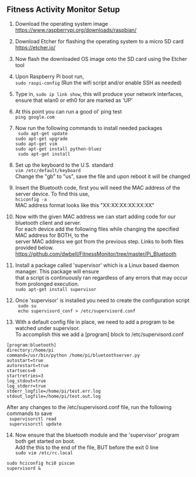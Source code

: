 <h2>Fitness Activity Monitor Setup</h2>


1) Download the operating system image  
https://www.raspberrypi.org/downloads/raspbian/  

2) Download Etcher for flashing the operating system to a micro SD card  
https://etcher.io/  

3) Now flash the downloaded OS image onto the SD card using the Etcher tool  

4) Upon Raspberry Pi boot run,  
<code>sudo raspi-config</code> (Run the wifi script and/or enable SSH as needed)

5) Type in, <code>sudo ip link show</code>, this will produce your network interfaces,  
ensure that wlan0 or eth0 for are marked as 'UP'

6) At this point you can run a good ol' ping test  
<code>ping google.com</code>  

7) Now run the following commands to install needed packages  
<code> sudo apt-get update</code>  
<code>sudo apt-get upgrade</code>  
<code>sudo apt-get vim  </code>  
<code>sudo apt-get install python-bluez</code>  
<code> sudo apt-get install</code>  

8) Set up the keyboard to the U.S. standard  
<code>vim /etc/default/keyboard</code>  
Change the "gb" to "us", save the file and upon reboot it will be changed  


9) Insert the Bluetooth code, first you will need the MAC address of the server device. To find this use,  
<code>hciconfig -a</code>  
MAC address format looks like this "XX:XX:XX:XX:XX:XX" 

10) Now with the given MAC address we can start adding code for our bluetooth client and server.  
For each device add the following files while changing the specified MAC address for BOTH, to the  
server MAC address we got from the previous step. Links to both files provided below.  
https://github.com/dwbell/FitnessMonitor/tree/master/Pi_Bluetooth

11) Install a package called 'supervisor' which is a Linux based daemon manager. This package will ensure  
that a script is continuously ran regardless of any errors that may occur from prolonged execution.  
<code>sudo apt-get install supervisor</code>  

12) Once 'supervisor' is installed you need to create the configuration script  
<code> sudo su </code>  
<code> echo supervisord_conf > /etc/supervisord.conf</code>  

13) With a default config file in place, we need to add a program to be watched under supervisor.  
To accomplish this we add a [program] block to /etc/supervisord.conf  

```
[program:bluetooth]
directory:/home/pi
command=/usr/bin/python /home/pi/bluetoothserver.py
autostart=true
autorestart=true
startsecs=0
startretries=3
log_stdout=true
log_stderr=true
stderr_logfile=/home/pi/test.err.log
stdout_logfile=/home/pi/test.out.log
```
After any changes to the /etc/supervisord.conf file, run the following commands to save  
<code> supervisorctl read </code>  
<code> supervisorctl update </code>

14) Now ensure that the bluetooth module and the 'supervisor' program both get started on boot.  
Add the this to the end of the file, BUT before the exit 0 line
<code> sudo vim /etc/rc.local </code> 
```
sudo hciconfig hci0 piscan
supervisord &
```





